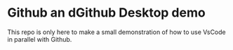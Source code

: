# Github an dGithub Desktop demo

This repo is only here to make a small demonstration of how to use VsCode in parallel with Github.

